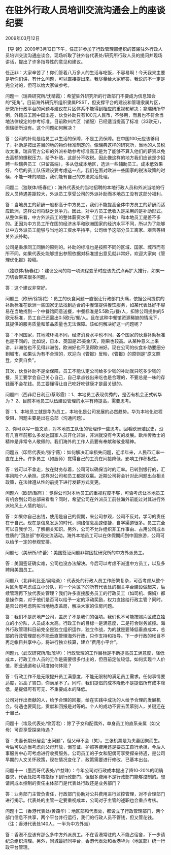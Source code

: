 # 在驻外行政人员培训交流沟通会上的座谈纪要

2009年03月12日

【导 读】2009年3月12日下午，任正非参加了行政管理部组织的首届驻外行政人员培训交流沟通座谈会，现场听取了驻外各代表处/研究所行政人员的提问并现场讲话，提出了许多指导性的意见和建议。

任正非：大家辛苦了！你们管着八万多人的生活与吃饭，不容易啊！今天我来主要是听你们讲，有什么问题，可以直接提出来，我尽量给大家解答，我说的不一定是完全对的，但可以给大家做参考。

问题一（瑞典研究所/沈晴霞）：希望驻外研究所的行政部门不要成为信息知会的“死角”。目前海外研究所组织隶属PSST，但支撑平台的建设和管理隶属片区，研究所行政平台的问题与建议在片区体系不能得到相应的重视和解决；拿瑞研所举例，外籍员工回中国出差，伙食补助只有100元人民币，不够用，而且也不符合当地法律规定的参考标准。目前欧州片区（销服）已经适当提高了标准（33欧元），但瑞研所没有。这个问题如何解决？

答：公司的补助是给员工以生活的保障，不是工资保障。在中国100元应该够用了，补助是按出差目的地的物价标准制定的。像瑞典这样的研究所，当地的人员税收太重，瑞典官方公布的外派补助参考标准高正是为了能够不算入他们的薪资以免去高额的缴税压力，给予补贴，这部分不收税。因此像这样的地方我们应该是少招聘一些瑞典员工（只留高端），多从低成本地区，选派一些辅助员工。成本低效果好，今后的员工队伍建设要考虑这一点。我们在面对欧洲一些国家的税法政策的时候，不能一味的顺应，我们能有自己的方法灵活处理。

问题二（独联体/杨春红）：海外代表处的当地招聘的本地行政人员和外派当地的行政人员待遇差距较大，外派员工享受公司的外派补助而本地员工没有这部分福利。

答：当地员工的薪酬一般都高于中方员工，我们不能提高全体中方员工的薪酬而适应欧洲，这样公司将缺乏竞争力。因此，对中方员工低收入是采用的是补助形式。从整体来看，中方外派员工的整体薪资水平（工资＋补助）和本地员工是差不多的。正因为中方员工所在国的经济水平和欧洲国家的经济水平不同，所以为了能够让中方外派员工能够与当地的工资水平持平，公司给予这部分员工离家、艰苦等相关外派补助。

公司是秉承同工同酬的原则的。补助的标准也是按照不同的区域、国家、城市而有所不同，如果代表处能够提出参照依据对标准提出意见就非常好，欢迎大家向《管理优化报》投稿。

（独联体/杨春红）：建议公司的每一项流程变革时应该先试点再扩大推行，如果一刀切会带来很多问题。

答：这个建议非常好。

问题三（欧研/徐锦花）：员工的伙食问题一直很让行政部门头痛，依据公司提供的补助标准在欧洲一些国家无法找到适合的中餐馆提供餐饮服务，如某代表处好不容易在当地找到一个中餐馆同意送餐，中餐标准是5.5欧元/餐/人，扣除公司提供的5欧元标准，员工自己还需出0.5欧元/餐/人。且在这种中餐馆资源稀缺的情况下，其提供的服务质量和菜品质量也无法保障。该如何解决好这一问题呢？

答：不同国家，其地域环境不同，经济消费水平也不同，各个国家的伙食补助标准也是不同的，比如说，日本、英国是25美金/天，刚果也较高。从某种意义上来讲，非洲苦也不见得非洲苦，欧洲好也不见得欧洲好。现在公司的伙食补助要细分到城市，如果认为有不合理的，欢迎向《管报》反映，《管报》的原则是“原文照登，文责自负”。

其次，伙食补助不是全保障，员工不能认定公司给多少钱的补助就只吃多少钱的餐，员工要学会自己关心自己，自己拿点钱出来吃也是合理的，不要总是一味的存钱而不会花钱。员工要懂得让自己吃好吃健康才是最关键的。

问题四（西非尼日利亚/蔡彩霞）：1、本地员工表现优秀的，是否有机会正式转华为？ 2、目前本地员工队伍建设管理的水平有待提高，需要思考。

答：1、本地员工就是华为员工，本地化是公司发展的必然趋势。华为本地化进程受阻，问题主要是出在总部（沟通问题）。

2、你可以写一篇文章，对本地员工队伍的管理作一些思考。回看欧洲殖民史，没有几百年前那么多发达国家人员开化非洲，非洲就没有今天的发展。欧州传教士的精神是非常令人敬佩的。我们海外的工作人员要有奉献和敬业精神。

问题五（印尼代表处/张宇薇）：如何解决汇率损失问题，近半年来，人民币汇率一直在上升。许多员工（如厨师）觉得自己的工资在间接降低，影响工作积极性。

答：钱可以不拿走，放在财务存着，公司可以确保当时的汇率。已转到银行的，汇率风险个人承担。这样对公司和员工都是双赢。近期公司将会针对此问题出台相关政策，在法律遵从性的前提下进行发薪方式变更。

问题六（欧研/赵晖）：觉得公司对本地员工的重视程度不够，可否考虑让本地员工有机会到公司总部来看看？同时，希望公司在外派员工前往海外前能过对其进行外派地风土人情的培训。

答：如果你自己出钱，使用是自己的假期，来公司参观，公司不反对。学习的责任在于自己。现在是信息发达的时代，网络信息高速便捷，自学渠道很多。员工完全可以自我学习，了解相关知识。另外，公司不允许组织非工作事由、占用公司成本性质的“回总部”参观交流活动。海外本地员工可以在休假期间到中国旅游，公司可以给予一定的参观安排。

问题七（美研所/许蕾）：美国签证问题非常困扰研究所的中方外派员工。

答：美国签证确实难，公司也没办法解决。今后可以考虑不派遣中方员工，以及多聘用美国员工。

问题八（北非利比亚/吴晓勇）：代表处的行政人员工作纷繁复杂，可否考虑从整个片区角度考虑成立小分队，将一个片区下的所有代表处的相关平台建设做起来，后续管理再下放代表处管理？我们许多直接服务员工的行政员工（如司机、保姆）都是操作类，对于他们是否可以给予一定的浮动奖励，权力直接给行政主管？同时，是否公司考虑购买当地地皮盖房，解决大家的住房问题。

答：我们不是房地产公司，盖房子不是我们的强项。我们也不可能按照片区成立独立的小分队，人员成本太高。行政工作的目标一是满意度，二是符合财务监控。海外行政管理科目前完全是独立组织运作，独立作战，为的就是要降低垂直成本，总部的行政管理部也不能垂直管理海外行政，只作支持和指导。下一步行政的帐目不再走帐目共享中心，将进行独立核算，建立“费用小平台”。

问题九（武汉研究所/耿茂华）：行政管理的工作目标是不断提高员工满意度，降低成本，行政工作人员的工作是需要很多付出的，但目前定位较低，如何实现个人价值，职业通道和认可度如何体现？

答：行政工作不是无限提升员工满意度，不能无限制的满足员工需求。任何事情要适度，吊高了胃口，你满足不了。同时，我们提倡的成本降低不是提倡所有成本降低，是提倡可有可无、不重要成本的降低。

公司对作出贡献的人，给予合理的回报，给在实践中成功的人给予合理的发展机会。待遇也要同比，贡献和回报是对等的。个人的成功不要去羡慕别人，关键还在于自己。

问题十（埃及代表处/曾芳君）：除了子女和配偶外，单身员工的直系亲属（如父母）可否享受探亲待遇？

答：夫妻长期分居会“出问题”，但父母不会（笑）。三张机票是为夫妻团聚而生。今后可以适当考虑向父母开放，但签证、护照等费用还是要员工自行承担，今后人事服务中心可考虑进行收费服务。公司员工的子女和配偶可享受探亲待遇，是公司早期的人文关怀政策，现在情况变化了，政策需要进行修改，已基本出台。

问题十一（墨西哥代表处/卢益珠）：今年公司对行政成本提出了降10-20%的明确要求，代表处把考核指标下到行政部门，但很多费用不是行政部门能够控制的。想请问成本控制的责任主体部门是代表处行政还是业务部门？

答：业务部门主管负责任，行政部门协助对公共费用进行监控管理，对不合理部门进行揭示。代表处的主管一定要重视成本，公司对于主管的述职也会重点考核。

问题十二（香港代表处/黄蔼华）：地区部和代表处，都设立了行政管理部门，两个部门信息不共享，两个平台并行运行，我们的行政人员不管钱，但又管花钱。（注：香港代表处140人，一半为中方外派）

答：香港不应该有那么多中方外派员工。不在香港常驻的人不能占宿舍，下一步请纪总组织清理。另外，同城最好同平台，香港代表处和香港华为（地区部）统一行政平台管理。


